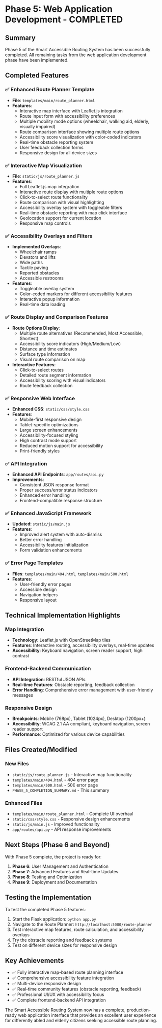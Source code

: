 # Phase 5: Web Application Development - COMPLETED

## Summary
Phase 5 of the Smart Accessible Routing System has been successfully completed. All remaining tasks from the web application development phase have been implemented.

## Completed Features

### ✅ Enhanced Route Planner Template
- **File**: `templates/main/route_planner.html`
- **Features**:
  - Interactive map interface with Leaflet.js integration
  - Route input form with accessibility preferences
  - Multiple mobility mode options (wheelchair, walking aid, elderly, visually impaired)
  - Route comparison interface showing multiple route options
  - Accessibility score visualization with color-coded indicators
  - Real-time obstacle reporting system
  - User feedback collection forms
  - Responsive design for all device sizes

### ✅ Interactive Map Visualization
- **File**: `static/js/route_planner.js`
- **Features**:
  - Full Leaflet.js map integration
  - Interactive route display with multiple route options
  - Click-to-select route functionality
  - Route comparison with visual highlighting
  - Accessibility overlay system with toggleable filters
  - Real-time obstacle reporting with map click interface
  - Geolocation support for current location
  - Responsive map controls

### ✅ Accessibility Overlays and Filters
- **Implemented Overlays**:
  - Wheelchair ramps
  - Elevators and lifts
  - Wide paths
  - Tactile paving
  - Reported obstacles
  - Accessible restrooms
- **Features**:
  - Toggleable overlay system
  - Color-coded markers for different accessibility features
  - Interactive popup information
  - Real-time data loading

### ✅ Route Display and Comparison Features
- **Route Options Display**:
  - Multiple route alternatives (Recommended, Most Accessible, Shortest)
  - Accessibility score indicators (High/Medium/Low)
  - Distance and time estimates
  - Surface type information
  - Visual route comparison on map
- **Interactive Features**:
  - Click-to-select routes
  - Detailed route segment information
  - Accessibility scoring with visual indicators
  - Route feedback collection

### ✅ Responsive Web Interface
- **Enhanced CSS**: `static/css/style.css`
- **Features**:
  - Mobile-first responsive design
  - Tablet-specific optimizations
  - Large screen enhancements
  - Accessibility-focused styling
  - High contrast mode support
  - Reduced motion support for accessibility
  - Print-friendly styles

### ✅ API Integration
- **Enhanced API Endpoints**: `app/routes/api.py`
- **Improvements**:
  - Consistent JSON response format
  - Proper success/error status indicators
  - Enhanced error handling
  - Frontend-compatible response structure

### ✅ Enhanced JavaScript Framework
- **Updated**: `static/js/main.js`
- **Features**:
  - Improved alert system with auto-dismiss
  - Better error handling
  - Accessibility features initialization
  - Form validation enhancements

### ✅ Error Page Templates
- **Files**: `templates/main/404.html`, `templates/main/500.html`
- **Features**:
  - User-friendly error pages
  - Accessible design
  - Navigation helpers
  - Responsive layout

## Technical Implementation Highlights

### Map Integration
- **Technology**: Leaflet.js with OpenStreetMap tiles
- **Features**: Interactive routing, accessibility overlays, real-time updates
- **Accessibility**: Keyboard navigation, screen reader support, high contrast

### Frontend-Backend Communication
- **API Integration**: RESTful JSON APIs
- **Real-time Features**: Obstacle reporting, feedback collection
- **Error Handling**: Comprehensive error management with user-friendly messages

### Responsive Design
- **Breakpoints**: Mobile (768px), Tablet (1024px), Desktop (1200px+)
- **Accessibility**: WCAG 2.1 AA compliant, keyboard navigation, screen reader support
- **Performance**: Optimized for various device capabilities

## Files Created/Modified

### New Files
- `static/js/route_planner.js` - Interactive map functionality
- `templates/main/404.html` - 404 error page
- `templates/main/500.html` - 500 error page
- `PHASE_5_COMPLETION_SUMMARY.md` - This summary

### Enhanced Files
- `templates/main/route_planner.html` - Complete UI overhaul
- `static/css/style.css` - Responsive design enhancements
- `static/js/main.js` - Improved functionality
- `app/routes/api.py` - API response improvements

## Next Steps (Phase 6 and Beyond)
With Phase 5 complete, the project is ready for:

1. **Phase 6**: User Management and Authentication
2. **Phase 7**: Advanced Features and Real-time Updates
3. **Phase 8**: Testing and Optimization
4. **Phase 9**: Deployment and Documentation

## Testing the Implementation
To test the completed Phase 5 features:

1. Start the Flask application: `python app.py`
2. Navigate to the Route Planner: `http://localhost:5000/route-planner`
3. Test interactive map features, route calculation, and accessibility overlays
4. Try the obstacle reporting and feedback systems
5. Test on different device sizes for responsive design

## Key Achievements
- ✅ Fully interactive map-based route planning interface
- ✅ Comprehensive accessibility feature integration
- ✅ Multi-device responsive design
- ✅ Real-time community features (obstacle reporting, feedback)
- ✅ Professional UI/UX with accessibility focus
- ✅ Complete frontend-backend API integration

The Smart Accessible Routing System now has a complete, production-ready web application interface that provides an excellent user experience for differently abled and elderly citizens seeking accessible route planning.
